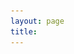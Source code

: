 ```yaml
---
layout: page
title: 
---
```


<script>
  document.title = "Home | H.W.";
</script>

<link rel="stylesheet" href="/assets/css/home.css">
<script src="/assets/js/home.js" defer></script>

<div class="image-left container" style="margin: auto;">
   <div>
      <script>
           const videoSources = [
               { src: "/assets/vid/home1.mp4", class: "homevideo1" },
               { src: "/assets/vid/home2.mp4", class: "homevideo2" },
               { src: "/assets/vid/home3.mp4", class: "homevideo3" }
           ];

           // Generate a random index between 0 and the length of the array minus 1
           const randomIndex = Math.floor(Math.random() * videoSources.length);
           console.log(randomIndex+1);

           // Select a random video source from the array
           const source = videoSources[randomIndex];

           // Create a new video element
           const videoElement = document.createElement('video');
           videoElement.setAttribute('id', 'videoElement');
           videoElement.setAttribute('class', source.class);
           videoElement.setAttribute('style', 'opacity: 0;');
           videoElement.setAttribute('muted', '');
           videoElement.setAttribute('autoplay', '');
           videoElement.setAttribute('loop', '');
           videoElement.setAttribute('playsinline', '');

           // Create a new source element and set its attributes
           const sourceElement = document.createElement('source');
           sourceElement.setAttribute('src', source.src);
           sourceElement.setAttribute('type', 'video/mp4');

           // Append the source element to the video element
           videoElement.appendChild(sourceElement);

           // Append the video element to the container
           document.getElementById('videoContainer').appendChild(videoElement);
      </script>
   </div>
   <img id="imageElement" src="/assets/img/home1.jpg" alt="Travel" class="fallback-image" style="display: none;">
   <div class="video-overlay" id="videoOverlay"></div>
   <div class="welcome-text">
      <h1 id="welcomeTitle" style="color: transparent;">WELC<span id="compassContainer"><i class="far fa-compass" id="compassIcon"></i></span>ME</h1>
      <h2 id="welcomeSubtitle">Hello! I'm Han-yu (Henry), a junior at HKU, majoring in AI. I love to explore new places and code apps. I'm excited to have you here and ready to share my journey with you!</h2>
   </div>
</div>

<br>

<h3 id="welcomeQuote" style="color: transparent;">Life is an endless adventure<br>into the unknown</h3>

<script>
    videoSources.forEach(videoData => {
        const video = document.createElement('video');
        video.src = videoData.src;
        video.preload = 'auto';
        video.autoplay = true;
        video.loop = true;
        video.muted = true;
        video.style.display = 'none'; // Hide the video element
        document.body.appendChild(video);
    });
</script>